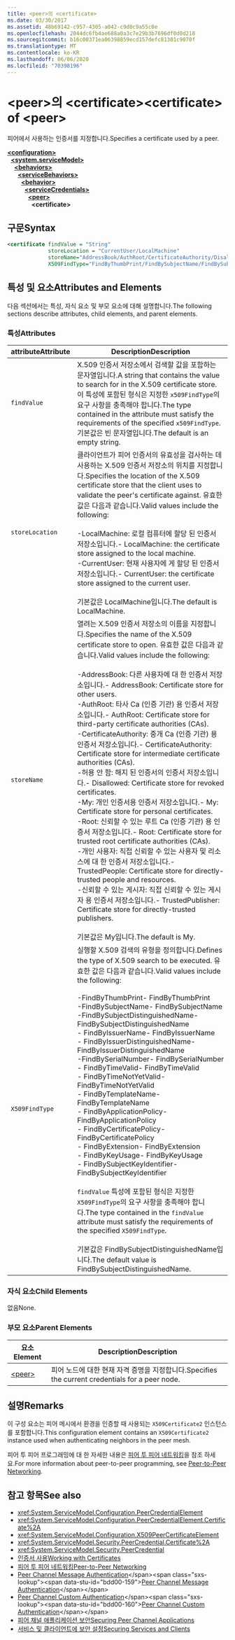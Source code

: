 ```yaml
---
title: <peer>의 <certificate>
ms.date: 03/30/2017
ms.assetid: 48b69142-c957-4305-a042-c9d0c9a55c0e
ms.openlocfilehash: 2044dc6fb4ae688a0a3c7e29b3b7696df0d0d218
ms.sourcegitcommit: b16c00371ea06398859ecd157defc81301c9070f
ms.translationtype: MT
ms.contentlocale: ko-KR
ms.lasthandoff: 06/06/2020
ms.locfileid: "70398196"
---
```

# <a name="certificate-of-peer"></a><span data-ttu-id="bdd00-102">\<peer>의 \<certificate></span><span class="sxs-lookup"><span data-stu-id="bdd00-102">\<certificate> of \<peer></span></span>
<span data-ttu-id="bdd00-103">피어에서 사용하는 인증서를 지정합니다.</span><span class="sxs-lookup"><span data-stu-id="bdd00-103">Specifies a certificate used by a peer.</span></span>  
  
[**\<configuration>**](../configuration-element.md)\
&nbsp;&nbsp;[**\<system.serviceModel>**](system-servicemodel.md)\
&nbsp;&nbsp;&nbsp;&nbsp;[**\<behaviors>**](behaviors.md)\
&nbsp;&nbsp;&nbsp;&nbsp;&nbsp;&nbsp;[**\<serviceBehaviors>**](servicebehaviors.md)\
&nbsp;&nbsp;&nbsp;&nbsp;&nbsp;&nbsp;&nbsp;&nbsp;[**\<behavior>**](behavior-of-servicebehaviors.md)\
&nbsp;&nbsp;&nbsp;&nbsp;&nbsp;&nbsp;&nbsp;&nbsp;&nbsp;&nbsp;[**\<serviceCredentials>**](servicecredentials.md)\
&nbsp;&nbsp;&nbsp;&nbsp;&nbsp;&nbsp;&nbsp;&nbsp;&nbsp;&nbsp;&nbsp;&nbsp;[**\<peer>**](peer-of-servicecredentials.md)\
&nbsp;&nbsp;&nbsp;&nbsp;&nbsp;&nbsp;&nbsp;&nbsp;&nbsp;&nbsp;&nbsp;&nbsp;&nbsp;&nbsp;**\<certificate>**  
  
## <a name="syntax"></a><span data-ttu-id="bdd00-104">구문</span><span class="sxs-lookup"><span data-stu-id="bdd00-104">Syntax</span></span>  
  
```xml  
<certificate findValue = "String"
             storeLocation = "CurrentUser/LocalMachine"
             storeName="AddressBook/AuthRoot/CertificateAuthority/Disallowed/My/Root/TrustedPeople/TrustedPublisher"
             X509FindType="FindByThumbPrint/FindBySubjectName/FindBySubjectDistinguishedName/FindByIssuerName/FindByIssuerDistinguishedName/FindBySerialNumber/FindByTimeValid/FindByTimeNotYetValid/FindByTemplateName/FindByApplicationPolicy/FindByCertificatePolicy/FindByExtension/FindByKeyUsage/FindBySubjectKeyIdentifier" />
```  
  
## <a name="attributes-and-elements"></a><span data-ttu-id="bdd00-105">특성 및 요소</span><span class="sxs-lookup"><span data-stu-id="bdd00-105">Attributes and Elements</span></span>  
 <span data-ttu-id="bdd00-106">다음 섹션에서는 특성, 자식 요소 및 부모 요소에 대해 설명합니다.</span><span class="sxs-lookup"><span data-stu-id="bdd00-106">The following sections describe attributes, child elements, and parent elements.</span></span>  
  
### <a name="attributes"></a><span data-ttu-id="bdd00-107">특성</span><span class="sxs-lookup"><span data-stu-id="bdd00-107">Attributes</span></span>  
  
|<span data-ttu-id="bdd00-108">attribute</span><span class="sxs-lookup"><span data-stu-id="bdd00-108">Attribute</span></span>|<span data-ttu-id="bdd00-109">Description</span><span class="sxs-lookup"><span data-stu-id="bdd00-109">Description</span></span>|  
|---------------|-----------------|  
|`findValue`|<span data-ttu-id="bdd00-110">X.509 인증서 저장소에서 검색할 값을 포함하는 문자열입니다.</span><span class="sxs-lookup"><span data-stu-id="bdd00-110">A string that contains the value to search for in the X.509 certificate store.</span></span> <span data-ttu-id="bdd00-111">이 특성에 포함된 형식은 지정한 `x509FindType`의 요구 사항을 충족해야 합니다.</span><span class="sxs-lookup"><span data-stu-id="bdd00-111">The type contained in the attribute must satisfy the requirements of the specified `x509FindType`.</span></span> <span data-ttu-id="bdd00-112">기본값은 빈 문자열입니다.</span><span class="sxs-lookup"><span data-stu-id="bdd00-112">The default is an empty string.</span></span>|  
|`storeLocation`|<span data-ttu-id="bdd00-113">클라이언트가 피어 인증서의 유효성을 검사하는 데 사용하는 X.509 인증서 저장소의 위치를 지정합니다.</span><span class="sxs-lookup"><span data-stu-id="bdd00-113">Specifies the location of the X.509 certificate store that the client uses to validate the peer's certificate against.</span></span> <span data-ttu-id="bdd00-114">유효한 값은 다음과 같습니다.</span><span class="sxs-lookup"><span data-stu-id="bdd00-114">Valid values include the following:</span></span><br /><br /> <span data-ttu-id="bdd00-115">-LocalMachine: 로컬 컴퓨터에 할당 된 인증서 저장소입니다.</span><span class="sxs-lookup"><span data-stu-id="bdd00-115">-   LocalMachine: the certificate store assigned to the local machine.</span></span><br /><span data-ttu-id="bdd00-116">-CurrentUser: 현재 사용자에 게 할당 된 인증서 저장소입니다.</span><span class="sxs-lookup"><span data-stu-id="bdd00-116">-   CurrentUser: the certificate store assigned to the current user.</span></span><br /><br /> <span data-ttu-id="bdd00-117">기본값은 LocalMachine입니다.</span><span class="sxs-lookup"><span data-stu-id="bdd00-117">The default is LocalMachine.</span></span>|  
|`storeName`|<span data-ttu-id="bdd00-118">열려는 X.509 인증서 저장소의 이름을 지정합니다.</span><span class="sxs-lookup"><span data-stu-id="bdd00-118">Specifies the name of the X.509 certificate store to open.</span></span> <span data-ttu-id="bdd00-119">유효한 값은 다음과 같습니다.</span><span class="sxs-lookup"><span data-stu-id="bdd00-119">Valid values include the following:</span></span><br /><br /> <span data-ttu-id="bdd00-120">-AddressBook: 다른 사용자에 대 한 인증서 저장소입니다.</span><span class="sxs-lookup"><span data-stu-id="bdd00-120">-   AddressBook: Certificate store for other users.</span></span><br /><span data-ttu-id="bdd00-121">-AuthRoot: 타사 Ca (인증 기관) 용 인증서 저장소입니다.</span><span class="sxs-lookup"><span data-stu-id="bdd00-121">-   AuthRoot: Certificate store for third-party certificate authorities (CAs).</span></span><br /><span data-ttu-id="bdd00-122">-CertificateAuthority: 중개 Ca (인증 기관) 용 인증서 저장소입니다.</span><span class="sxs-lookup"><span data-stu-id="bdd00-122">-   CertificateAuthority: Certificate store for intermediate certificate authorities (CAs).</span></span><br /><span data-ttu-id="bdd00-123">-허용 안 함: 해지 된 인증서의 인증서 저장소입니다.</span><span class="sxs-lookup"><span data-stu-id="bdd00-123">-   Disallowed: Certificate store for revoked certificates.</span></span><br /><span data-ttu-id="bdd00-124">-My: 개인 인증서용 인증서 저장소입니다.</span><span class="sxs-lookup"><span data-stu-id="bdd00-124">-   My: Certificate store for personal certificates.</span></span><br /><span data-ttu-id="bdd00-125">-Root: 신뢰할 수 있는 루트 Ca (인증 기관) 용 인증서 저장소입니다.</span><span class="sxs-lookup"><span data-stu-id="bdd00-125">-   Root: Certificate store for trusted root certificate authorities (CAs).</span></span><br /><span data-ttu-id="bdd00-126">-개인 사용자: 직접 신뢰할 수 있는 사용자 및 리소스에 대 한 인증서 저장소입니다.</span><span class="sxs-lookup"><span data-stu-id="bdd00-126">-   TrustedPeople: Certificate store for directly-trusted people and resources.</span></span><br /><span data-ttu-id="bdd00-127">-신뢰할 수 있는 게시자: 직접 신뢰할 수 있는 게시자 용 인증서 저장소입니다.</span><span class="sxs-lookup"><span data-stu-id="bdd00-127">-   TrustedPublisher: Certificate store for directly-trusted publishers.</span></span><br /><br /> <span data-ttu-id="bdd00-128">기본값은 My입니다.</span><span class="sxs-lookup"><span data-stu-id="bdd00-128">The default is My.</span></span>|  
|`X509FindType`|<span data-ttu-id="bdd00-129">실행할 X.509 검색의 유형을 정의합니다.</span><span class="sxs-lookup"><span data-stu-id="bdd00-129">Defines the type of X.509 search to be executed.</span></span> <span data-ttu-id="bdd00-130">유효한 값은 다음과 같습니다.</span><span class="sxs-lookup"><span data-stu-id="bdd00-130">Valid values include the following:</span></span><br /><br /> <span data-ttu-id="bdd00-131">-FindByThumbPrint</span><span class="sxs-lookup"><span data-stu-id="bdd00-131">-   FindByThumbPrint</span></span><br /><span data-ttu-id="bdd00-132">-FindBySubjectName</span><span class="sxs-lookup"><span data-stu-id="bdd00-132">-   FindBySubjectName</span></span><br /><span data-ttu-id="bdd00-133">-FindBySubjectDistinguishedName</span><span class="sxs-lookup"><span data-stu-id="bdd00-133">-   FindBySubjectDistinguishedName</span></span><br /><span data-ttu-id="bdd00-134">- FindByIssuerName</span><span class="sxs-lookup"><span data-stu-id="bdd00-134">-   FindByIssuerName</span></span><br /><span data-ttu-id="bdd00-135">- FindByIssuerDistinguishedName</span><span class="sxs-lookup"><span data-stu-id="bdd00-135">-   FindByIssuerDistinguishedName</span></span><br /><span data-ttu-id="bdd00-136">-FindBySerialNumber</span><span class="sxs-lookup"><span data-stu-id="bdd00-136">-   FindBySerialNumber</span></span><br /><span data-ttu-id="bdd00-137">- FindByTimeValid</span><span class="sxs-lookup"><span data-stu-id="bdd00-137">-   FindByTimeValid</span></span><br /><span data-ttu-id="bdd00-138">- FindByTimeNotYetValid</span><span class="sxs-lookup"><span data-stu-id="bdd00-138">-   FindByTimeNotYetValid</span></span><br /><span data-ttu-id="bdd00-139">- FindByTemplateName</span><span class="sxs-lookup"><span data-stu-id="bdd00-139">-   FindByTemplateName</span></span><br /><span data-ttu-id="bdd00-140">- FindByApplicationPolicy</span><span class="sxs-lookup"><span data-stu-id="bdd00-140">-   FindByApplicationPolicy</span></span><br /><span data-ttu-id="bdd00-141">- FindByCertificatePolicy</span><span class="sxs-lookup"><span data-stu-id="bdd00-141">-   FindByCertificatePolicy</span></span><br /><span data-ttu-id="bdd00-142">- FindByExtension</span><span class="sxs-lookup"><span data-stu-id="bdd00-142">-   FindByExtension</span></span><br /><span data-ttu-id="bdd00-143">- FindByKeyUsage</span><span class="sxs-lookup"><span data-stu-id="bdd00-143">-   FindByKeyUsage</span></span><br /><span data-ttu-id="bdd00-144">- FindBySubjectKeyIdentifier</span><span class="sxs-lookup"><span data-stu-id="bdd00-144">-   FindBySubjectKeyIdentifier</span></span><br /><br /> <span data-ttu-id="bdd00-145">`findValue` 특성에 포함된 형식은 지정한 `X509FindType`의 요구 사항을 충족해야 합니다.</span><span class="sxs-lookup"><span data-stu-id="bdd00-145">The type contained in the `findValue` attribute must satisfy the requirements of the specified `X509FindType`.</span></span><br /><br /> <span data-ttu-id="bdd00-146">기본값은 FindBySubjectDistinguishedName입니다.</span><span class="sxs-lookup"><span data-stu-id="bdd00-146">The default value is FindBySubjectDistinguishedName.</span></span>|  
  
### <a name="child-elements"></a><span data-ttu-id="bdd00-147">자식 요소</span><span class="sxs-lookup"><span data-stu-id="bdd00-147">Child Elements</span></span>  
 <span data-ttu-id="bdd00-148">없음</span><span class="sxs-lookup"><span data-stu-id="bdd00-148">None.</span></span>  
  
### <a name="parent-elements"></a><span data-ttu-id="bdd00-149">부모 요소</span><span class="sxs-lookup"><span data-stu-id="bdd00-149">Parent Elements</span></span>  
  
|<span data-ttu-id="bdd00-150">요소</span><span class="sxs-lookup"><span data-stu-id="bdd00-150">Element</span></span>|<span data-ttu-id="bdd00-151">Description</span><span class="sxs-lookup"><span data-stu-id="bdd00-151">Description</span></span>|  
|-------------|-----------------|  
|[\<peer>](peer-of-servicecredentials.md)|<span data-ttu-id="bdd00-152">피어 노드에 대한 현재 자격 증명을 지정합니다.</span><span class="sxs-lookup"><span data-stu-id="bdd00-152">Specifies the current credentials for a peer node.</span></span>|  
  
## <a name="remarks"></a><span data-ttu-id="bdd00-153">설명</span><span class="sxs-lookup"><span data-stu-id="bdd00-153">Remarks</span></span>  
 <span data-ttu-id="bdd00-154">이 구성 요소는 피어 메시에서 환경을 인증할 때 사용되는 `X509Certificate2` 인스턴스를 포함합니다.</span><span class="sxs-lookup"><span data-stu-id="bdd00-154">This configuration element contains an `X509Certificate2` instance used when authenticating neighbors in the peer mesh.</span></span>  
  
 <span data-ttu-id="bdd00-155">피어 투 피어 프로그래밍에 대 한 자세한 내용은 [피어 투 피어 네트워킹](../../../wcf/feature-details/peer-to-peer-networking.md)을 참조 하세요.</span><span class="sxs-lookup"><span data-stu-id="bdd00-155">For more information about peer-to-peer programming, see [Peer-to-Peer Networking](../../../wcf/feature-details/peer-to-peer-networking.md).</span></span>  
  
## <a name="see-also"></a><span data-ttu-id="bdd00-156">참고 항목</span><span class="sxs-lookup"><span data-stu-id="bdd00-156">See also</span></span>

- <xref:System.ServiceModel.Configuration.PeerCredentialElement>
- <xref:System.ServiceModel.Configuration.PeerCredentialElement.Certificate%2A>
- <xref:System.ServiceModel.Configuration.X509PeerCertificateElement>
- <xref:System.ServiceModel.Security.PeerCredential.Certificate%2A>
- <xref:System.ServiceModel.Security.PeerCredential>
- [<span data-ttu-id="bdd00-157">인증서 사용</span><span class="sxs-lookup"><span data-stu-id="bdd00-157">Working with Certificates</span></span>](../../../wcf/feature-details/working-with-certificates.md)
- [<span data-ttu-id="bdd00-158">피어 투 피어 네트워킹</span><span class="sxs-lookup"><span data-stu-id="bdd00-158">Peer-to-Peer Networking</span></span>](../../../wcf/feature-details/peer-to-peer-networking.md)
- <span data-ttu-id="bdd00-159">[Peer Channel Message Authentication](https://docs.microsoft.com/previous-versions/dotnet/netframework-3.5/aa967730(v=vs.90))</span><span class="sxs-lookup"><span data-stu-id="bdd00-159">[Peer Channel Message Authentication](https://docs.microsoft.com/previous-versions/dotnet/netframework-3.5/aa967730(v=vs.90))</span></span>
- <span data-ttu-id="bdd00-160">[Peer Channel Custom Authentication](https://docs.microsoft.com/previous-versions/dotnet/netframework-3.5/ms751447(v=vs.90))</span><span class="sxs-lookup"><span data-stu-id="bdd00-160">[Peer Channel Custom Authentication](https://docs.microsoft.com/previous-versions/dotnet/netframework-3.5/ms751447(v=vs.90))</span></span>
- [<span data-ttu-id="bdd00-161">피어 채널 애플리케이션 보안</span><span class="sxs-lookup"><span data-stu-id="bdd00-161">Securing Peer Channel Applications</span></span>](../../../wcf/feature-details/securing-peer-channel-applications.md)
- [<span data-ttu-id="bdd00-162">서비스 및 클라이언트에 보안 설정</span><span class="sxs-lookup"><span data-stu-id="bdd00-162">Securing Services and Clients</span></span>](../../../wcf/feature-details/securing-services-and-clients.md)
